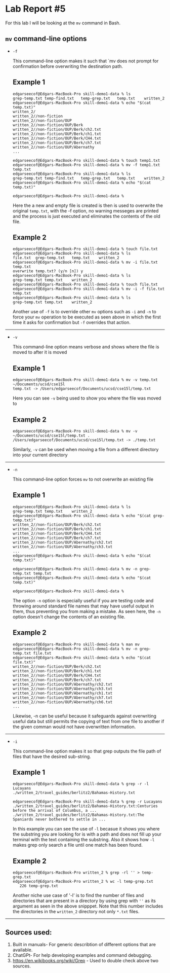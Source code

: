 # Lab Report \#5
  For this lab I will be looking at the `mv` command in Bash.

## `mv` command-line options

* `-f` 

  This command-line option makes it such that `mv does not prompt for confirmation before overwriting the destination path. 
  ## Example 1
  ```
  edgarseecof@Edgars-MacBook-Pro skill-demo1-data % ls
  grep-temp.txt	temp-find.txt	temp-grep.txt	temp.txt	written_2
  edgarseecof@Edgars-MacBook-Pro skill-demo1-data % echo "$(cat temp.txt)"
  written_2/
  written_2//non-fiction
  written_2//non-fiction/OUP
  written_2//non-fiction/OUP/Berk
  written_2//non-fiction/OUP/Berk/ch2.txt
  written_2//non-fiction/OUP/Berk/ch1.txt
  written_2//non-fiction/OUP/Berk/CH4.txt
  written_2//non-fiction/OUP/Berk/ch7.txt
  written_2//non-fiction/OUP/Abernathy
  ...
  ```
  ```
  edgarseecof@Edgars-MacBook-Pro skill-demo1-data % touch temp1.txt
  edgarseecof@Edgars-MacBook-Pro skill-demo1-data % mv -f temp1.txt temp.txt 
  edgarseecof@Edgars-MacBook-Pro skill-demo1-data % ls
  grep-temp.txt	temp-find.txt	temp-grep.txt	temp.txt	written_2
  edgarseecof@Edgars-MacBook-Pro skill-demo1-data % echo "$(cat temp.txt)"  

  edgarseecof@Edgars-MacBook-Pro skill-demo1-data % 
  ```
  Here the a new and empty file is created is then is used to overwrite the original `temp.txt`, with the -f option, no warning messeges are printed and the process is just executed and eliminates the contents of the old file.
  
  ## Example 2
  ```
  edgarseecof@Edgars-MacBook-Pro skill-demo1-data % touch file.txt
  edgarseecof@Edgars-MacBook-Pro skill-demo1-data % ls
  file.txt	grep-temp.txt	temp.txt	written_2
  edgarseecof@Edgars-MacBook-Pro skill-demo1-data % mv -i file.txt temp.txt 
  overwrite temp.txt? (y/n [n]) y
  edgarseecof@Edgars-MacBook-Pro skill-demo1-data % ls
  grep-temp.txt	temp.txt	written_2
  edgarseecof@Edgars-MacBook-Pro skill-demo1-data % touch file.txt         
  edgarseecof@Edgars-MacBook-Pro skill-demo1-data % mv -i -f file.txt temp.txt
  edgarseecof@Edgars-MacBook-Pro skill-demo1-data % ls
  grep-temp.txt	temp.txt	written_2 
  ```
  Another use of `-f` is to override other `mv` options such as `-i` and `-n` to force your `mv` operation to be executed as seen above in which the first time it asks for confirmation but `-f` overrides that action.
***

* `-v`

  This command-line option means verbose and shows where the file is moved to after it is moved
  ## Example 1
  ```
  edgarseecof@Edgars-MacBook-Pro skill-demo1-data % mv -v temp.txt ~/Documents/ucsd/cse15l
  temp.txt -> /Users/edgarseecof/Documents/ucsd/cse15l/temp.txt
  ```
  Here you can see `-v` being used to show you where the file was moved to
  ## Example 2
  ```
  edgarseecof@Edgars-MacBook-Pro skill-demo1-data % mv -v ~/Documents/ucsd/cse15l/temp.txt .
  /Users/edgarseecof/Documents/ucsd/cse15l/temp.txt -> ./temp.txt
  ```
  Similarly, `-v` can be used when moving a file from a different directory into your current directory
***

* `-n`

  This command-line option forces `mv` to not overwrite an existing file
  ## Example 1
  ```
  edgarseecof@Edgars-MacBook-Pro skill-demo1-data % ls
  grep-temp.txt	temp.txt	written_2
  edgarseecof@Edgars-MacBook-Pro skill-demo1-data % echo "$(cat grep-temp.txt)"                                                             
  written_2//non-fiction/OUP/Berk/ch2.txt
  written_2//non-fiction/OUP/Berk/ch1.txt
  written_2//non-fiction/OUP/Berk/CH4.txt
  written_2//non-fiction/OUP/Berk/ch7.txt
  written_2//non-fiction/OUP/Abernathy/ch2.txt
  written_2//non-fiction/OUP/Abernathy/ch3.txt
  ...
  edgarseecof@Edgars-MacBook-Pro skill-demo1-data % echo "$(cat temp.txt)" 

  edgarseecof@Edgars-MacBook-Pro skill-demo1-data % mv -n grep-temp.txt temp.txt
  edgarseecof@Edgars-MacBook-Pro skill-demo1-data % echo "$(cat temp.txt)"      

  edgarseecof@Edgars-MacBook-Pro skill-demo1-data % 

  ```
  The option `-n` option is especially useful if you are testing code and throwing around standard file names that may have useful output in them, thus preventing you from making a mistake. As seen here, the `-n` option doesn't change the contents of an existing file.
  ## Example 2
  ```
  edgarseecof@Edgars-MacBook-Pro skill-demo1-data % man mv
  edgarseecof@Edgars-MacBook-Pro skill-demo1-data % mv -n grep-temp.txt file.txt
  edgarseecof@Edgars-MacBook-Pro skill-demo1-data % echo "$(cat file.txt)"      
  written_2//non-fiction/OUP/Berk/ch2.txt
  written_2//non-fiction/OUP/Berk/ch1.txt
  written_2//non-fiction/OUP/Berk/CH4.txt
  written_2//non-fiction/OUP/Berk/ch7.txt
  written_2//non-fiction/OUP/Abernathy/ch2.txt
  written_2//non-fiction/OUP/Abernathy/ch3.txt
  written_2//non-fiction/OUP/Abernathy/ch1.txt
  written_2//non-fiction/OUP/Abernathy/ch7.txt
  written_2//non-fiction/OUP/Abernathy/ch6.txt
  ...
  ```
  Likewise, -n can be useful because it safeguards against overwriting useful data but still permits the copying of text from one file to another if the given comman would not have overwritten information.
***

* `-i`

  This command-line option makes it so that grep outputs the file path of files that have the desired sub-string.
  ## Example 1
  ```
  edgarseecof@Edgars-MacBook-Pro skill-demo1-data % grep -r -l Lucayans
  ./written_2/travel_guides/berlitz2/Bahamas-History.txt
  ```
  ```
  edgarseecof@Edgars-MacBook-Pro skill-demo1-data % grep -r Lucayans   
  ./written_2/travel_guides/berlitz2/Bahamas-History.txt:Centuries before the arrival of Columbus, a ...    
  ./written_2/travel_guides/berlitz2/Bahamas-History.txt:The Spaniards never bothered to settle in ...  
  ```
  In this example you can see the use of `-l` becasue it shows you where the substring you are looking   for is with a path and does not fill up your terminal with the text containing the substring. Also     it shows how `-l` makes grep only search a file until one match has been found.
  
  ## Example 2
  ```
  edgarseecof@Edgars-MacBook-Pro written_2 % grep -rl '' > temp-grep.txt
  edgarseecof@Edgars-MacBook-Pro written_2 % wc -l temp-grep.txt         
     226 temp-grep.txt
  ```
  Another niche use case of '-l' is to find the number of files and directories that are present in a directory by using grep with `''` as its argument as   seen in the above snipppet. Note that this number includes the directories in the `written_2` directory not only `*.txt` files.
***

## Sources used:
1. Built in manuals- For generic describtion of different options that are available.
2. ChatGPt- For help developing examples and command debugging.
3. https://en.wikibooks.org/wiki/Grep - Used to double check above two sources.
